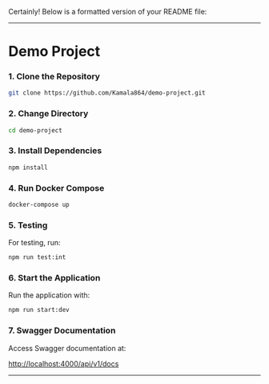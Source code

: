 Certainly! Below is a formatted version of your README file:

---

# Demo Project

### 1. Clone the Repository

```bash
git clone https://github.com/Kamala864/demo-project.git
```

### 2. Change Directory

```bash
cd demo-project
```

### 3. Install Dependencies

```bash
npm install
```

### 4. Run Docker Compose

```bash
docker-compose up
```

### 5. Testing

For testing, run:

```bash
npm run test:int
```

### 6. Start the Application

Run the application with:

```bash
npm run start:dev
```

### 7. Swagger Documentation

Access Swagger documentation at:

[http://localhost:4000/api/v1/docs](http://localhost:4000/api/v1/docs)

---

